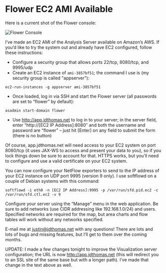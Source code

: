 # Flower EC2 AMI Available

Here is a current shot of the Flower console:

![Flower Console](https://ser.endipito.us/file/earlyconsole.png)

I’ve made an EC2 AMI of the Analysis Server available on Amazon’s AWS. If you’d like to try the system out and already have EC2 configured, follow these instructions:

* Configure a security group that allows ports 22/tcp, 8080/tcp, and 9995/udp
* Create an EC2 instance of `ami-3857bf51`; the command I use is (my security group is called "appserver"):
  
~~~~ {.bash}
ec2-run-instances -g appserver ami-3857bf51
~~~~
  
* Once loaded, log in via SSH and start the Flower server (all passwords are set to “flower” by default):

~~~~ {.bash}
asadmin start-domain flower
~~~~

* Use http://app.jdthomas.net to log in to your server; in the server field, enter “http://[EC2 IP Address]:8080″ and both the username and password are “flower” – just hit [Enter] on any field to submit the form (there is no button)

Of course, app.jdthomas.net will need access to your EC2 system on port 8080/tcp (it uses JAX-WS to access and present your data to you), so if you lock things down be sure to account for that. HTTPS works, but you’ll need to configure and use a valid certificate on your EC2 system.

You can now configure your NetFlow exporters to send to the IP address of your EC2 instance on UDP port 9995 (version 9 only). I use softflowd on a couple of Debian systems with this command:

~~~~ {.bash}
softflowd -i eth0 -n [EC2 IP Address]:9995 -p /var/run/sfd.pid.ec2 -c /var/run/sfd.ctl.ec2 -v 9
~~~~

Configure your server using the “Manage” menu in the web application. Be sure to add networks (use CIDR addressing like 192.168.1.0/24) and users. Specified networks are required for the map, but area charts and flow tables will work without any networks specified.

E-mail me at justin@jdthomas.net with any questions! There are lots and lots of bugs and missing features, but I’ll get to them over the coming months.

UPDATE: I made a few changes tonight to improve the Visualization server configuration; the URL is now http://app.jdthomas.net (this will redirect you to an SSL site of the same base but with a longer path). I’ve made that change in the text above as well.
